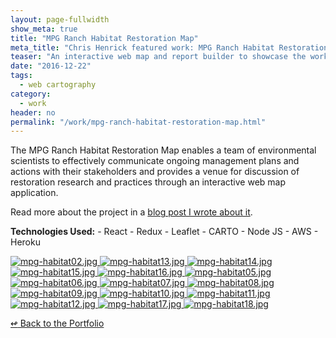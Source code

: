 ```yaml
---
layout: page-fullwidth
show_meta: true
title: "MPG Ranch Habitat Restoration Map"
meta_title: "Chris Henrick featured work: MPG Ranch Habitat Restoration Map"
teaser: "An interactive web map and report builder to showcase the work of environmental scientists."
date: "2016-12-22"
tags:
  - web cartography 
category:
  - work
header: no
permalink: "/work/mpg-ranch-habitat-restoration-map.html"
---
```



The MPG Ranch Habitat Restoration Map enables a team of environmental scientists to effectively communicate ongoing management plans and actions with their stakeholders and provides a venue for discussion of restoration research and practices through an interactive web map application. 

 Read more about the project in a [blog post I wrote about it]({{site.url}}/mpg-habitat-restoration-map/).

<strong>Technologies Used:</strong>  - React  - Redux  - Leaflet  - CARTO  - Node JS  - AWS  - Heroku 


  <a href="{{site.url}}{{site.baseurl}}/images/mpg-habitat02.jpg" target="_blank">
    <img class="portfolio" src="{{site.url}}{{site.baseurl}}/images/mpg-habitat02.jpg" alt="mpg-habitat02.jpg">
  </a>

  <a href="{{site.url}}{{site.baseurl}}/images/mpg-habitat13.jpg" target="_blank">
    <img class="portfolio" src="{{site.url}}{{site.baseurl}}/images/mpg-habitat13.jpg" alt="mpg-habitat13.jpg">
  </a>

  <a href="{{site.url}}{{site.baseurl}}/images/mpg-habitat14.jpg" target="_blank">
    <img class="portfolio" src="{{site.url}}{{site.baseurl}}/images/mpg-habitat14.jpg" alt="mpg-habitat14.jpg">
  </a>

  <a href="{{site.url}}{{site.baseurl}}/images/mpg-habitat15.jpg" target="_blank">
    <img class="portfolio" src="{{site.url}}{{site.baseurl}}/images/mpg-habitat15.jpg" alt="mpg-habitat15.jpg">
  </a>

  <a href="{{site.url}}{{site.baseurl}}/images/mpg-habitat16.jpg" target="_blank">
    <img class="portfolio" src="{{site.url}}{{site.baseurl}}/images/mpg-habitat16.jpg" alt="mpg-habitat16.jpg">
  </a>

  <a href="{{site.url}}{{site.baseurl}}/images/mpg-habitat05.jpg" target="_blank">
    <img class="portfolio" src="{{site.url}}{{site.baseurl}}/images/mpg-habitat05.jpg" alt="mpg-habitat05.jpg">
  </a>

  <a href="{{site.url}}{{site.baseurl}}/images/mpg-habitat06.jpg" target="_blank">
    <img class="portfolio" src="{{site.url}}{{site.baseurl}}/images/mpg-habitat06.jpg" alt="mpg-habitat06.jpg">
  </a>

  <a href="{{site.url}}{{site.baseurl}}/images/mpg-habitat07.jpg" target="_blank">
    <img class="portfolio" src="{{site.url}}{{site.baseurl}}/images/mpg-habitat07.jpg" alt="mpg-habitat07.jpg">
  </a>

  <a href="{{site.url}}{{site.baseurl}}/images/mpg-habitat08.jpg" target="_blank">
    <img class="portfolio" src="{{site.url}}{{site.baseurl}}/images/mpg-habitat08.jpg" alt="mpg-habitat08.jpg">
  </a>

  <a href="{{site.url}}{{site.baseurl}}/images/mpg-habitat09.jpg" target="_blank">
    <img class="portfolio" src="{{site.url}}{{site.baseurl}}/images/mpg-habitat09.jpg" alt="mpg-habitat09.jpg">
  </a>

  <a href="{{site.url}}{{site.baseurl}}/images/mpg-habitat10.jpg" target="_blank">
    <img class="portfolio" src="{{site.url}}{{site.baseurl}}/images/mpg-habitat10.jpg" alt="mpg-habitat10.jpg">
  </a>

  <a href="{{site.url}}{{site.baseurl}}/images/mpg-habitat11.jpg" target="_blank">
    <img class="portfolio" src="{{site.url}}{{site.baseurl}}/images/mpg-habitat11.jpg" alt="mpg-habitat11.jpg">
  </a>

  <a href="{{site.url}}{{site.baseurl}}/images/mpg-habitat12.jpg" target="_blank">
    <img class="portfolio" src="{{site.url}}{{site.baseurl}}/images/mpg-habitat12.jpg" alt="mpg-habitat12.jpg">
  </a>

  <a href="{{site.url}}{{site.baseurl}}/images/mpg-habitat17.jpg" target="_blank">
    <img class="portfolio" src="{{site.url}}{{site.baseurl}}/images/mpg-habitat17.jpg" alt="mpg-habitat17.jpg">
  </a>

  <a href="{{site.url}}{{site.baseurl}}/images/mpg-habitat18.jpg" target="_blank">
    <img class="portfolio" src="{{site.url}}{{site.baseurl}}/images/mpg-habitat18.jpg" alt="mpg-habitat18.jpg">
  </a>



[<span class="back-arrow">&#8619;</span> Back to the Portfolio](/work/)
